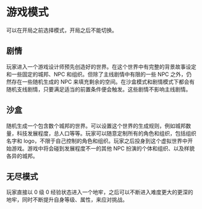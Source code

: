 # 游戏模式

可以在开局之前选择模式，开局之后不能切换。

## 剧情

玩家进入一个游戏设计师预先创造好的世界。在这个世界中有完整的背景故事设定和一些固定的城邦、NPC 和组织。但除了主线剧情中有限的一些 NPC 之外，仍然存在一些随机生成的 NPC 来填充剩余的空间。在沙盒模式和剧情模式下都会有随机支线剧情，只要满足适当的前置条件便会触发。这些剧情不影响主线剧情。

## 沙盒

随机生成一个包含数个城邦的世界。可以设置这个世界的生成规则，例如城邦数量，科技发展程度，总人口等等。玩家可以随意定制所有的角色和组织，包括组织名字和 logo，不限于自己控制的角色和组织。玩家之后投身到这个虚拟世界中开始游戏。游戏中将会碰到发展程度不一的其他 NPC 扮演的个体和组织、以及样貌各异的城邦。

## 无尽模式

玩家直接以 0 级 0 经验状态进入一个地牢，之后可以不断进入难度更大的更深的地牢，同时不断提升自身等级、属性，来应对挑战。
